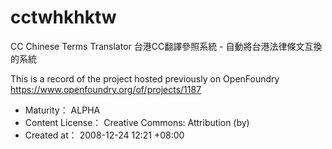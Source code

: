 # cctwhkhktw
CC Chinese Terms Translator 台港CC翻譯參照系統 - 自動將台港法律條文互換的系統 

This is a record of the project hosted previously on OpenFoundry https://www.openfoundry.org/of/projects/1187

- Maturity：	ALPHA
- Content License：	Creative Commons: Attribution (by)
- Created at：	2008-12-24 12:21 +08:00
